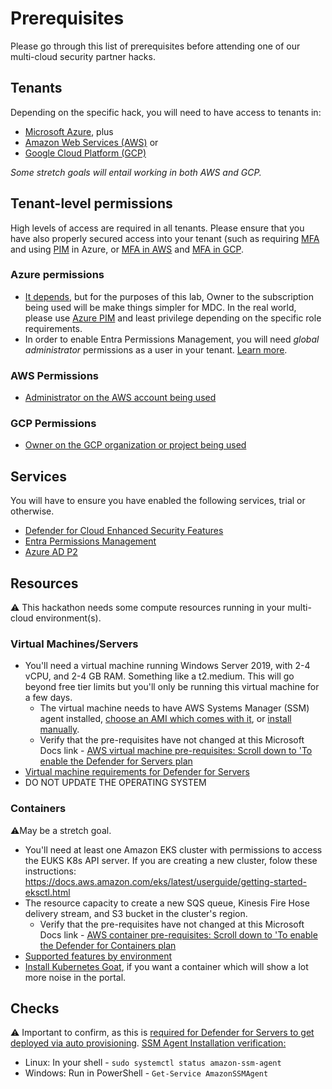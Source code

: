 # Prerequisites
Please go through this list of prerequisites before attending one of our multi-cloud security partner hacks. 

## Tenants
Depending on the specific hack, you will need to have access to tenants in:
 - [Microsoft Azure](https://azure.microsoft.com/en-gb/free/), plus
 - [Amazon Web Services (AWS)](https://aws.amazon.com/free/) or
 - [Google Cloud Platform (GCP)](https://cloud.google.com/blog/products/gcp/getting-started-with-google-cloud-for-free)
 
 *Some stretch goals will entail working in both AWS and GCP.*

## Tenant-level permissions
High levels of access are required in all tenants. Please ensure that you have also properly secured access into your tenant (such as requiring [MFA](https://learn.microsoft.com/en-us/azure/active-directory/authentication/howto-mfa-getstarted) and using [PIM](https://learn.microsoft.com/en-us/azure/active-directory/privileged-identity-management/pim-getting-started) in Azure, or [MFA in AWS](https://docs.aws.amazon.com/IAM/latest/UserGuide/id_credentials_mfa_enable_virtual.html) and [MFA in GCP](https://cloud.google.com/identity/solutions/enforce-mfa).

### Azure permissions
 - [It depends](https://learn.microsoft.com/en-us/azure/defender-for-cloud/permissions#roles-and-allowed-actions), but for the purposes of this lab, Owner to the subscription being used will be make things simpler for MDC. In the real world, please use [Azure PIM](https://learn.microsoft.com/en-us/azure/active-directory/privileged-identity-management/pim-getting-started) and least privilege depending on the specific role requirements.
 - In order to enable Entra Permissions Management, you will need *global administrator* permissions as a user in your tenant. [Learn more](https://learn.microsoft.com/en-us/azure/active-directory/cloud-infrastructure-entitlement-management/onboard-enable-tenant#prerequisites).
### AWS Permissions
 - [Administrator on the AWS account being used](https://learn.microsoft.com/en-us/azure/defender-for-cloud/quickstart-onboard-aws?pivots=env-settings#availability)
### GCP Permissions
 - [Owner on the GCP organization or project being used](https://learn.microsoft.com/en-us/azure/defender-for-cloud/quickstart-onboard-gcp?pivots=env-settings#availability)

## Services
You will have to ensure you have enabled the following services, trial or otherwise.
 - [Defender for Cloud Enhanced Security Features](https://learn.microsoft.com/en-us/azure/defender-for-cloud/enable-enhanced-security)
 - [Entra Permissions Management](https://learn.microsoft.com/en-us/azure/active-directory/cloud-infrastructure-entitlement-management/onboard-enable-tenant)
 - [Azure AD P2](https://learn.microsoft.com/en-us/azure/active-directory/fundamentals/active-directory-get-started-premium)

## Resources
:warning: This hackathon needs some compute resources running in your multi-cloud environment(s).

### Virtual Machines/Servers
 - You'll need a virtual machine running Windows Server 2019, with 2-4 vCPU, and 2-4 GB RAM. Something like a t2.medium. This will go beyond free tier limits but you'll only be running this virtual machine for a few days.
   - The virtual machine needs to have AWS Systems Manager (SSM) agent installed, [choose an AMI which comes with it](https://docs.aws.amazon.com/systems-manager/latest/userguide/ami-preinstalled-agent.html), or [install manually](https://docs.aws.amazon.com/systems-manager/latest/userguide/sysman-install-managed-win.html).
   - Verify that the pre-requisites have not changed at this Microsoft Docs link - [AWS virtual machine pre-requisites: Scroll down to 'To enable the Defender for Servers plan](https://learn.microsoft.com/en-us/azure/defender-for-cloud/quickstart-onboard-aws?pivots=env-settings#prerequisites)
 - [Virtual machine requirements for Defender for Servers](https://learn.microsoft.com/en-us/microsoft-365/security/defender-endpoint/minimum-requirements?view=o365-worldwide#hardware-and-software-requirements)
 - DO NOT UPDATE THE OPERATING SYSTEM

### Containers
:warning:May be a stretch goal.
 - You'll need at least one Amazon EKS cluster with permissions to access the EUKS K8s API server. If you are creating a new cluster, folow these instructions: https://docs.aws.amazon.com/eks/latest/userguide/getting-started-eksctl.html
 - The resource capacity to create a new SQS queue, Kinesis Fire Hose delivery stream, and S3 bucket in the cluster's region.
   - Verify that the pre-requisites have not changed at this Microsoft Docs link - [AWS container pre-requisites: Scroll down to 'To enable the Defender for Containers plan](https://learn.microsoft.com/en-us/azure/defender-for-cloud/quickstart-onboard-aws?pivots=env-settings#prerequisites)
 - [Supported features by environment](https://learn.microsoft.com/en-us/azure/defender-for-cloud/supported-machines-endpoint-solutions-clouds-containers?tabs=aws-eks#supported-features-by-environment)
 - [Install Kubernetes Goat](https://madhuakula.com/kubernetes-goat/docs/), if you want a container which will show a lot more noise in the portal.

## Checks
:warning: Important to confirm, as this is [required for Defender for Servers to get deployed via auto provisioning](https://learn.microsoft.com/en-us/azure/defender-for-cloud/quickstart-onboard-aws?pivots=env-settings#prerequisites).
[SSM Agent Installation verification:](https://docs.aws.amazon.com/systems-manager/latest/userguide/ssm-agent-status-and-restart.html)
 - Linux: In your shell - `sudo systemctl status amazon-ssm-agent`
 - Windows: Run in PowerShell - `Get-Service AmazonSSMAgent`
